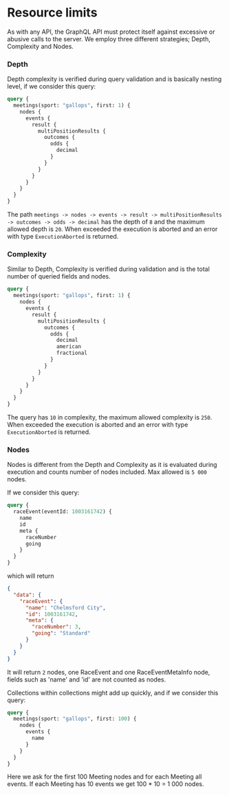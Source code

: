# Resource limits

As with any API, the GraphQL API must protect itself against excessive or abusive calls to the server. We employ three different strategies; Depth, Complexity and Nodes.

### Depth

Depth complexity is verified during query validation and is basically nesting level, if we consider this query:

```graphql
query {
  meetings(sport: "gallops", first: 1) {
    nodes {
      events {        
        result {
          multiPositionResults {
            outcomes {
              odds {
                decimal
              }
            }
          }
        }
      }
    }
  }
}
```

The path `meetings -> nodes -> events -> result -> multiPositionResults -> outcomes -> odds -> decimal` has the depth of `8` and the maximum allowed depth is `20`. When exceeded the execution is aborted and an error with type `ExecutionAborted` is returned.
                                                                                                       
### Complexity

Similar to Depth, Complexity is verified during validation and is the total number of queried fields and nodes.

```graphql
query {
  meetings(sport: "gallops", first: 1) {
    nodes {
      events {        
        result {
          multiPositionResults {
            outcomes {
              odds {
                decimal
                american
                fractional
              }
            }
          }
        }
      }
    }
  }
}
```

The query has `10` in complexity, the maximum allowed complexity is `250`.  When exceeded the execution is aborted and an error with type `ExecutionAborted` is returned.

### Nodes
              
Nodes is different from the Depth and Complexity as it is evaluated during execution and counts number of nodes included. Max allowed is `5 000` nodes. 

If we consider this query:
```graphql
query {
  raceEvent(eventId: 1003161742) {
    name  
    id
    meta {
      raceNumber
      going
    }
  }
}
```           

which will return
 
```json
{
  "data": {
    "raceEvent": {
      "name": "Chelmsford City",
      "id": 1003161742,
      "meta": {
        "raceNumber": 3,
        "going": "Standard"
      }
    }
  }
}
```          

It will return `2` nodes, one RaceEvent and one RaceEventMetaInfo node, fields such as 'name' and 'id' are not counted as nodes.     

Collections within collections might add up quickly, and if we consider this query:

```graphql
query {
  meetings(sport: "gallops", first: 100) {
    nodes {
      events {
        name
      }
    }
  }
}
```            

Here we ask for the first 100 Meeting nodes and for each Meeting all events. If each Meeting has 10 events we get 100 * 10 = 1 000 nodes.

     
                                   
